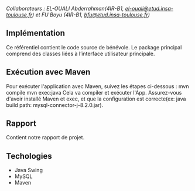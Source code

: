 *Collaborateurs :  EL-OUALI Abderrahman(4IR-B1, el-ouali@etud.insa-toulouse.fr) et FU Boyu (4IR-B1, bfu@etud.insa-toulouse.fr)*

## Implémentation
<p>
  Ce référentiel contient le code source de bénévole. Le package principal comprend des classes liées à l’interface utilisateur principale.
</p>

## Exécution avec Maven
<p>
  Pour exécuter l'application avec Maven, suivez les étapes ci-dessous :
  mvn compile
  mvn exec:java
  Cela va compiler et exécuter l'App. Assurez-vous d'avoir installé Maven et exec, et que la configuration est correcte(ex: java build path: mysql-connector-j-8.2.0.jar).
</p>

## Rapport
<p>
  Contient notre rapport de projet.
</p>

## Techologies 
<p>
    <ul>
        <li>Java Swing</li>
        <li>MySQL</li>
        <li>Maven</li>        
    </ul>
</p>
